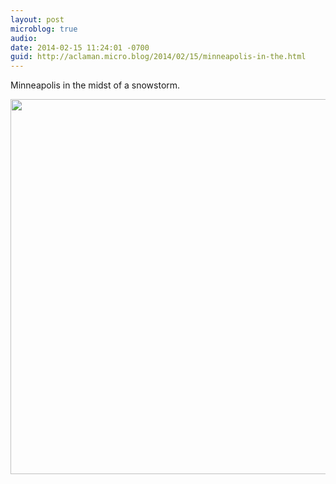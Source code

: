```yaml
---
layout: post
microblog: true
audio: 
date: 2014-02-15 11:24:01 -0700
guid: http://aclaman.micro.blog/2014/02/15/minneapolis-in-the.html
---
```

Minneapolis in the midst of a snowstorm.

<img src="http://micro.alexclaman.com/uploads/2018/78f08c0fda.jpg" width="600" height="600" />
